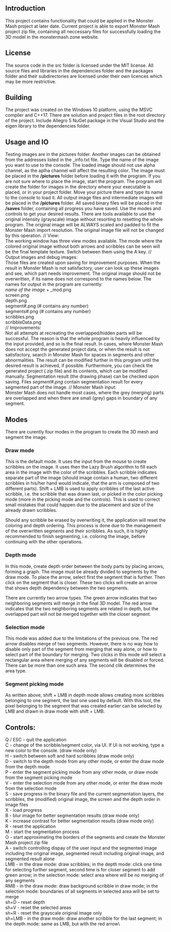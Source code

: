 ## Introduction

This project contains functionality that could be applied in the Monster Mash project at later date. Current project is able to export Monster Mash project zip file,
containing all neccessary files for successfully loading the 3D model in the monstermash.zone website.

## License

The source code in the src folder is licensed under the MIT license. All source files and libraries in the dependencies folder and the packages folder
and their subdirectories are licensed under their own licences which may be more restrictive.

## Building

The project was created on the Windows 10 platform, using the MSVC compiler and C++17. There are solution and project files in the root directory of the project.
Include Allegro 5 NuGet package in the Visual Studio and the eigen library to the dependencies folder.

## Usage and IO

Testing images are in the pictures folder. Another images can be obtained from the addresses listed in the _info.txt file.
Type the name of the image you want to use to the console. The loaded image should not use alpha channel, as the aplha channel will affect the resulting color. The image must be placed 
in the **/pictures** folder before loading it with the program. If you are not sure where to place the image, start the program. The program will create the folder for images in the directory 
where your executable is placed, or in your project folder. Move your picture there and type its name to the console to load it. All output image files and intermediate images will be placed
in the **/pictures** folder. All saved binary files will be placed in the **/saves** folder, containing all progress you have saved. Use the modes and controls to get your desired results.
There are tools available to use the original intensity (grayscale) image without resorting to resetting the whole program. The original image will be ALWAYS scaled and padded to fit
the Monster Mash import resolution. The original image file will not be changed by this operation.
//
View:\
The working window has three view modes available. The mode where the colored original image without both arrows and scribbles can be seen will be the final template texture. Switch between 
them using the A key.
//
Output images and debug images:\
Those files are created upon saving for improvement purposes. When the result in Monster Mash is not satisfactory, user can look up these images and see, which part needs improvement.
The original image should not be overwritten, if its name does not correspond to the names below. The names for output in the program are currently:\
*name of the image* + _mod.png\
screen.png\
depth.png\
segment#.png (# contains any number)\
segments#.png (# contains any number)\
scribbles.png\
scribbleData.png\
//
Improvements:\
Not all attempts at recreating the overlapped/hidden parts will be successful. The reason is that the whole program is heavily influenced by the input provided, and so is the final result.
In cases, where Monster Mash does not accept the generated project data, or when the result is not satisfactory, search in Monster Mash for spaces in segments and other abnormalities. 
The result can be modified further in this program until the desired result is achieved, if possible. Furthermore, you can check the generated project (.zip file) and its contents, which
can be modified manually. Segmentation result (the drawing phase) can be checked upon saving. Files *segment#.png* contain segmentation result for every segmented part of the image.
//
Monster Mash input:\
Monster Mash does not handle most cases, where the grey (merging) parts are overlapped and when there are small (grey) gaps in boundary of any segment.

## Modes

There are curently four modes in the program to create the 3D mesh and segment the image.

### Draw mode

This is the default mode. It uses the input from the mouse to create scribbles on the image. It uses then the Lazy Brush algorithm to fill each area in the image
with the color of the scribbles. Each scribble indicates separate part of the image (should image contain a human, two different scribbles in his/her hand would
indicate, that the arm is composed of two different parts). Shift + LMB is used to apply scribbles of the last active scribble, i.e. the scribble that was drawn
last, or picked in the color picking mode (more in the picking mode and the controls). This is used to correct small mistakes that could happen due
to the placement and size of the already drawn scribbles.

Should any scribble be erased by overwriting it, the application will reset the coloring and depth ordering. This process is done due to the management of the 
overwritten segments and their scribbles. As such, it is highly recommended to finish segmenting, i.e. coloring the image, before continuing with the other operations.

### Depth mode

In this mode, create depth order between the body parts by placing arrows, forming a graph. The image must be already divided to segments by the draw mode. To place 
the arrow, select first the segment that is further. Then click on the segment that is closer. These two clicks will create an arrow that shows depth dependency between the
two segments.

There are currently two arrow types. The green arrow indicates that two neighboring segments will merge in the final 3D model. The red arrow indicates
that the two neighboring segments are related in depth, but the overlapped part will not be merged together with the closer segment.

### Selection mode

This mode was added due to the limitations of the previous one. The red arrow disables merge of two segments. However, there is no way how to disable only part of the
segment from merging that way alone, or how to select part of the boundary for merging. Two clicks in this mode will select a rectangular area where merging of any segments will be disabled or forced. There can be more than
one such area. The second clik determines the area type.

### Segment picking mode

As written above, shift + LMB in depth mode allows creating more scribbles belonging to one segment, the last one used by default. With this tool, the pixel
belonging to the segment that was created earlier can be selected by LMB and drawn in draw mode with shift + LMB.

## Controls:

Q / ESC - quit the application\
C       - change of the scribble/segment color, via UI. If UI is not working, type a new color to the console. (draw mode only)\
H       - switch between soft and hard scribbles (draw mode only)\
D       - switch to the depth mode from any other mode, or enter the draw mode from the depth mode\
P       - enter the segment picking mode from any other mode, or draw mode from the segment picking mode\
V       - enter the selection mode from any other mode, or enter the draw mode from the selection mode\
S       - save progress in the binary file and the current segmentation layers, the scribbles, the (modified) original image, the screen and the depth order in image files\
X       - load progress\
B       - blur image for better segmentation results (draw mode only)\
K       - increase contrast for better segmentation results (draw mode only)\
R       - reset the application\
M       - start the segmentation process\
O       - start approximating the borders of the segments and create the Monster Mash project zip file \
A       - switch controlling dispay of the user input and the segmented image including the original image, segmented result including original image, and segmented result alone\
LMB     - in the draw mode: draw scribbles; in the depth mode: click one time for selecting further segment, second time is for closer segment to add green arrow; in the selection mode: select area where will be no merging of any segments\
RMB     - in the draw mode: draw background scribble in draw mode; in the selection mode: boundaries of all segments in selected area will be set to merge\
sh+D    - reset depth\
sh+V    - reset the selected areas\
sh+R    - reset the grayscale original image only\
sh+LMB  - in the draw mode: draw another scribble for the last segment; in the depth mode: same as LMB, but with the red arrow\



